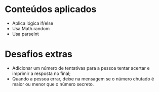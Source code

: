 # Conteúdos aplicados
* Aplica lógica if/else
* Usa Math.random
* Usa parseInt
# Desafios extras
* Adicionar um número de tentativas para a pessoa tentar acertar e imprimir a resposta no final;
* Quando a pessoa errar, deixe na mensagem se o número chutado é maior ou menor que o número secreto.